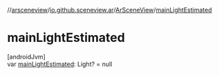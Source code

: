//[arsceneview](../../../index.md)/[io.github.sceneview.ar](../index.md)/[ArSceneView](index.md)/[mainLightEstimated](main-light-estimated.md)

# mainLightEstimated

[androidJvm]\
var [mainLightEstimated](main-light-estimated.md): Light? = null
